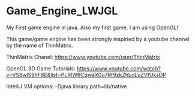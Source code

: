 # Game_Engine_LWJGL
My First game engine in java. Also my first game. I am using OpenGL!

This game/game engine has been strongly inspiried by a youtube channel by the name of ThinMatrix.

ThinMatrix Chanel: https://www.youtube.com/user/ThinMatrix

OpenGL 3D Game Tutorials: https://www.youtube.com/watch?v=VS8wlS9hF8E&list=PLRIWtICgwaX0u7Rf9zkZhLoLuZVfUksDP

IntelliJ VM options: -Djava.library.path=lib/native
